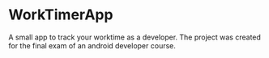 # WorkTimerApp
A small app to track your worktime as a developer.
The project was created for the final exam of an android developer course.
